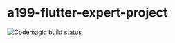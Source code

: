 # a199-flutter-expert-project

[![Codemagic build status](https://api.codemagic.io/apps/61d68ad5d700445206052945/61d68ad5d700445206052944/status_badge.svg)](https://codemagic.io/apps/61d68ad5d700445206052945/61d68ad5d700445206052944/latest_build)
